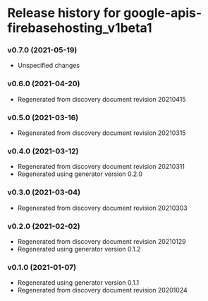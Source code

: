 # Release history for google-apis-firebasehosting_v1beta1

### v0.7.0 (2021-05-19)

* Unspecified changes

### v0.6.0 (2021-04-20)

* Regenerated from discovery document revision 20210415

### v0.5.0 (2021-03-16)

* Regenerated from discovery document revision 20210315

### v0.4.0 (2021-03-12)

* Regenerated from discovery document revision 20210311
* Regenerated using generator version 0.2.0

### v0.3.0 (2021-03-04)

* Regenerated from discovery document revision 20210303

### v0.2.0 (2021-02-02)

* Regenerated from discovery document revision 20210129
* Regenerated using generator version 0.1.2

### v0.1.0 (2021-01-07)

* Regenerated using generator version 0.1.1
* Regenerated from discovery document revision 20201024

